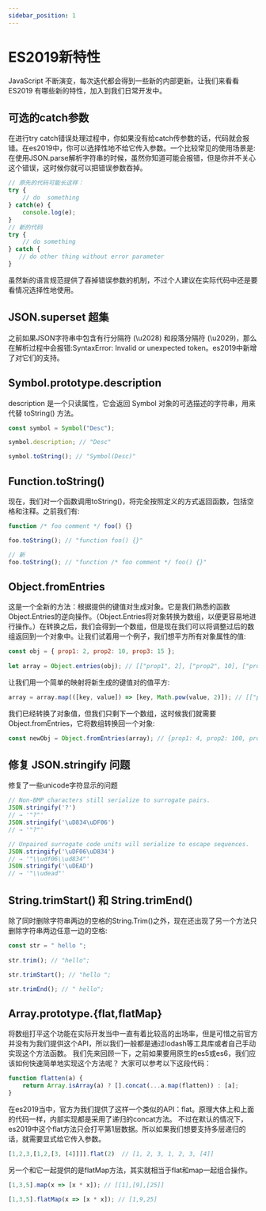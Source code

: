 ```yaml
---
sidebar_position: 1
---
```


# ES2019新特性

JavaScript 不断演变，每次迭代都会得到一些新的内部更新。让我们来看看 ES2019 有哪些新的特性，加入到我们日常开发中。

## 可选的catch参数

在进行try catch错误处理过程中，你如果没有给catch传参数的话，代码就会报错。在es2019中，你可以选择性地不给它传入参数。一个比较常见的使用场景是: 在使用JSON.parse解析字符串的时候，虽然你知道可能会报错，但是你并不关心这个错误，这时候你就可以把错误参数吞掉。

```js
// 原先的代码可能长这样：
try {
	// do  something
} catch(e) {
	console.log(e);
}
// 新的代码
try {
	// do something
} catch {
   // do other thing without error parameter
}
```

虽然新的语言规范提供了吞掉错误参数的机制，不过个人建议在实际代码中还是要看情况选择性地使用。

## JSON.superset 超集

之前如果JSON字符串中包含有行分隔符 (\u2028) 和段落分隔符 (\u2029)，那么在解析过程中会报错:SyntaxError: Invalid or unexpected token。es2019中新增了对它们的支持。

## Symbol.prototype.description	

description 是一个只读属性，它会返回 Symbol 对象的可选描述的字符串，用来代替 toString() 方法。

```js
const symbol = Symbol("Desc");

symbol.description; // "Desc"

symbol.toString(); // "Symbol(Desc)"
```

## Function.toString()

现在，我们对一个函数调用toString()，将完全按照定义的方式返回函数，包括空格和注释。之前我们有:

```js
function /* foo comment */ foo() {}

foo.toString(); // "function foo() {}"

// 新
foo.toString(); // "function /* foo comment */ foo() {}"
```

## Object.fromEntries

这是一个全新的方法：根据提供的键值对生成对象。它是我们熟悉的函数Object.Entries的逆向操作。（Object.Entries将对象转换为数组，以便更容易地进行操作。）在转换之后，我们会得到一个数组，但是现在我们可以将调整过后的数组返回到一个对象中。让我们试着用一个例子，我们想平方所有对象属性的值:

```js
const obj = { prop1: 2, prop2: 10, prop3: 15 };
 
let array = Object.entries(obj); // [["prop1", 2], ["prop2", 10], ["prop3", 15]]
```

让我们用一个简单的映射将新生成的键值对的值平方:

```js
array = array.map(([key, value]) => [key, Math.pow(value, 2)]); // [["prop1", 4], ["prop2", 100], ["prop3", 225]]
```

我们已经转换了对象值，但我们只剩下一个数组，这时候我们就需要Object.fromEntries，它将数组转换回一个对象:

```js
const newObj = Object.fromEntries(array); // {prop1: 4, prop2: 100, prop3: 225}
```

## 修复 JSON.stringify 问题

修复了一些unicode字符显示的问题

```js
// Non-BMP characters still serialize to surrogate pairs.
JSON.stringify('?')
// → '"?"'
JSON.stringify('\uD834\uDF06')
// → '"?"'

// Unpaired surrogate code units will serialize to escape sequences.
JSON.stringify('\uDF06\uD834')
// → '"\\udf06\\ud834"'
JSON.stringify('\uDEAD')
// → '"\\udead"'
```

## String.trimStart() 和 String.trimEnd()

除了同时删除字符串两边的空格的String.Trim()之外，现在还出现了另一个方法只删除字符串两边任意一边的空格:

```js
const str = " hello ";
 
str.trim(); // "hello";

str.trimStart(); // "hello ";

str.trimEnd(); // " hello";
```

## Array.prototype.{flat,flatMap}	
将数组打平这个功能在实际开发当中一直有着比较高的出场率，但是可惜之前官方并没有为我们提供这个API，所以我们一般都是通过lodash等工具库或者自己手动实现这个方法函数。
我们先来回顾一下，之前如果要用原生的es5或es6，我们应该如何快速简单地实现这个方法呢？
大家可以参考以下这段代码：

```js
function flatten(a) {
    return Array.isArray(a) ? [].concat(...a.map(flatten)) : [a];
}
```

在es2019当中，官方为我们提供了这样一个类似的API：flat。原理大体上和上面的代码一样，内部实现都是采用了递归的concat方法。
不过在默认的情况下，es2019中这个flat方法只会打平第1层数据。所以如果我们想要支持多层递归的话，就需要显式给它传入参数。

```js
[1,2,3,[1,2,[3, [4]]]].flat(2)  // [1, 2, 3, 1, 2, 3, [4]]
```

另一个和它一起提供的是flatMap方法，其实就相当于flat和map一起组合操作。

```js
[1,3,5].map(x => [x * x]); // [[1],[9],[25]]

[1,3,5].flatMap(x => [x * x]); // [1,9,25]
```
